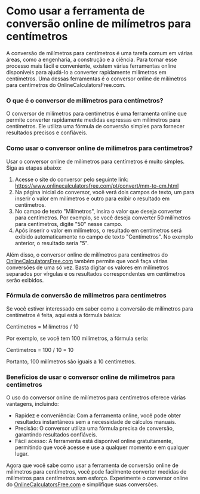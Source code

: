 Como usar a ferramenta de conversão online de milímetros para centímetros
=========================================================================

A conversão de milímetros para centímetros é uma tarefa comum em várias áreas, como a engenharia, a construção e a ciência. Para tornar esse processo mais fácil e conveniente, existem várias ferramentas online disponíveis para ajudá-lo a converter rapidamente milímetros em centímetros. Uma dessas ferramentas é o conversor online de milímetros para centímetros do OnlineCalculatorsFree.com.

### O que é o conversor de milímetros para centímetros?

O conversor de milímetros para centímetros é uma ferramenta online que permite converter rapidamente medidas expressas em milímetros para centímetros. Ele utiliza uma fórmula de conversão simples para fornecer resultados precisos e confiáveis.

### Como usar o conversor online de milímetros para centímetros?

Usar o conversor online de milímetros para centímetros é muito simples. Siga as etapas abaixo:

1. Acesse o site do conversor pelo seguinte link: <https://www.onlinecalculatorsfree.com/pt/convert/mm-to-cm.html>
2. Na página inicial do conversor, você verá dois campos de texto, um para inserir o valor em milímetros e outro para exibir o resultado em centímetros.
3. No campo de texto "Milímetros", insira o valor que deseja converter para centímetros. Por exemplo, se você deseja converter 50 milímetros para centímetros, digite "50" nesse campo.
4. Após inserir o valor em milímetros, o resultado em centímetros será exibido automaticamente no campo de texto "Centímetros". No exemplo anterior, o resultado seria "5".

Além disso, o conversor online de milímetros para centímetros do [OnlineCalculatorsFree.com](http://OnlineCalculatorsFree.com) também permite que você faça várias conversões de uma só vez. Basta digitar os valores em milímetros separados por vírgulas e os resultados correspondentes em centímetros serão exibidos.

### Fórmula de conversão de milímetros para centímetros

Se você estiver interessado em saber como a conversão de milímetros para centímetros é feita, aqui está a fórmula básica:

Centímetros = Milímetros / 10

Por exemplo, se você tem 100 milímetros, a fórmula seria:

Centímetros = 100 / 10 = 10

Portanto, 100 milímetros são iguais a 10 centímetros.

### Benefícios de usar o conversor online de milímetros para centímetros

O uso do conversor online de milímetros para centímetros oferece várias vantagens, incluindo:

- Rapidez e conveniência: Com a ferramenta online, você pode obter resultados instantâneos sem a necessidade de cálculos manuais.
- Precisão: O conversor utiliza uma fórmula precisa de conversão, garantindo resultados confiáveis.
- Fácil acesso: A ferramenta está disponível online gratuitamente, permitindo que você acesse e use a qualquer momento e em qualquer lugar.

Agora que você sabe como usar a ferramenta de conversão online de milímetros para centímetros, você pode facilmente converter medidas de milímetros para centímetros sem esforço. Experimente o conversor online do [OnlineCalculatorsFree.com](http://OnlineCalculatorsFree.com) e simplifique suas conversões.
